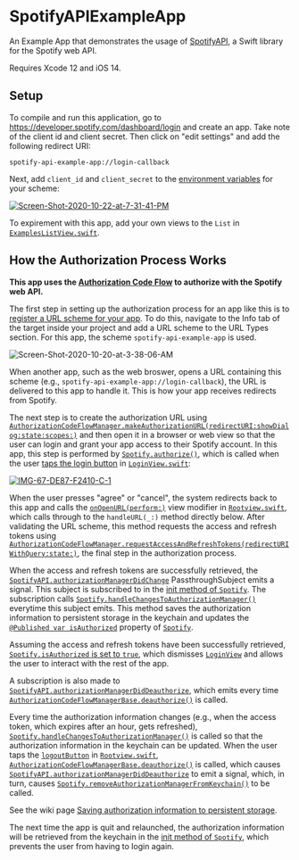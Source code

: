 # SpotifyAPIExampleApp

An Example App that demonstrates the usage of [SpotifyAPI](https://github.com/Peter-Schorn/SpotifyAPI), a Swift library for the Spotify web API.

Requires Xcode 12 and iOS 14.

## Setup

To compile and run this application, go to https://developer.spotify.com/dashboard/login and create an app. Take note of the client id and client secret. Then click on "edit settings" and add the following redirect URI:
```
spotify-api-example-app://login-callback
```

Next, add `client_id` and `client_secret` to the [environment variables][1] for your scheme:

<a href="https://ibb.co/sy3ZtCq"><img src="https://i.ibb.co/dGKR7tD/Screen-Shot-2020-10-22-at-7-31-41-PM.png" alt="Screen-Shot-2020-10-22-at-7-31-41-PM" border="0"></a>



To expirement with this app, add your own views to the `List` in [`ExamplesListView.swift`][2].  



## How the Authorization Process Works

**This app uses the [Authorization Code Flow][3] to authorize with the Spotify web API.**

The first step in setting up the authorization process for an app like this is to [register a URL scheme for your app][4]. To do this, navigate to the Info tab of the target inside your project and add a URL scheme to the URL Types section. For this app, the scheme `spotify-api-example-app` is used.

<img src="https://i.ibb.co/qdBR6C8/Screen-Shot-2020-10-20-at-3-38-06-AM.png" alt="Screen-Shot-2020-10-20-at-3-38-06-AM" border="0">

When another app, such as the web broswer, opens a URL containing this scheme (e.g., `spotify-api-example-app://login-callback`), the URL is delivered to this app to handle it. This is how your app receives redirects from Spotify.

The next step is to create the authorization URL using [`AuthorizationCodeFlowManager.makeAuthorizationURL(redirectURI:showDialog:state:scopes:)`][5] and then open it in a browser or web view so that the user can login and grant your app access to their Spotify account. In this app, this step is performed by [`Spotify.authorize()`][6], which is called when the user [taps the login button][7] in [`LoginView.swift`][8]:

<a href="https://ibb.co/Bc7ZYzV"><img src="https://i.ibb.co/17pq4vf/IMG-67-DE87-F2410-C-1.jpg" alt="IMG-67-DE87-F2410-C-1" border="0"></a>

When the user presses "agree" or "cancel", the system redirects back to this app and calls the [`onOpenURL(perform:)`][9] view modifier in [`Rootview.swift`][10], which calls through to the `handleURL(_:)` method directly below. After validating the URL scheme, this method requests the access and refresh tokens using [`AuthorizationCodeFlowManager.requestAccessAndRefreshTokens(redirectURIWithQuery:state:)`][11], the final step in the authorization process.

When the access and refresh tokens are successfully retrieved, the [`SpotifyAPI.authorizationManagerDidChange`][12] PassthroughSubject emits a signal. This subject is subscribed to in the [init method of `Spotify`][13]. The subscription calls [`Spotify.handleChangesToAuthorizationManager()`][14] everytime this subject emits. This method saves the authorization information to persistent storage in the keychain and updates the [`@Published var isAuthorized`][15] property of [`Spotify`][19].  

Assuming the access and refresh tokens have been successfully retrieved, [`Spotify.isAuthorized` is set to `true`][16], which dismisses [`LoginView`][25] and allows the user to interact with the rest of the app.

A subscription is also made to [`SpotifyAPI.authorizationManagerDidDeauthorize`][22], which emits every time [`AuthorizationCodeFlowManagerBase.deauthorize()`][23] is called.

Every time the authorization information changes (e.g., when the access token, which expires after an hour, gets refreshed), [`Spotify.handleChangesToAuthorizationManager()`][14] is called so that the authorization information in the keychain can be updated.  When the user taps the [`logoutButton`][21] in [`Rootview.swift`][10], [`AuthorizationCodeFlowManagerBase.deauthorize()`][24] is called, which causes [`SpotifyAPI.authorizationManagerDidDeauthorize`][22] to emit a signal, which, in turn, causes [`Spotify.removeAuthorizationManagerFromKeychain()`][20] to be called.

See the wiki page [Saving authorization information to persistent storage][17].

The next time the app is quit and relaunched, the authorization information will be retrieved from the keychain in the [init method of `Spotify`][13], which prevents the user from having to login again.

[1]: https://help.apple.com/xcode/mac/11.4/index.html?localePath=en.lproj#/dev3ec8a1cb4
[2]:  https://github.com/Peter-Schorn/SpotifyAPIExampleApp/blob/main/SpotifyAPIExampleApp/Views/ExamplesListView.swift
[3]: https://github.com/Peter-Schorn/SpotifyAPI#authorizing-with-the-authorization-code-flow
[4]: https://developer.apple.com/documentation/xcode/allowing_apps_and_websites_to_link_to_your_content/defining_a_custom_url_scheme_for_your_app
[5]: https://peter-schorn.github.io/SpotifyAPI/Classes/AuthorizationCodeFlowManager.html#/s:13SpotifyWebAPI28AuthorizationCodeFlowManagerC04makeD3URL11redirectURI10showDialog5state6scopes10Foundation0I0VSgAK_SbSSSgShyAA5ScopeOGtF
[6]: https://github.com/Peter-Schorn/SpotifyAPIExampleApp/blob/ada70667e0f1b41ea3d872c258abd54a20028871/SpotifyAPIExampleApp/Model/Spotify.swift#L155-L178
[7]: https://github.com/Peter-Schorn/SpotifyAPIExampleApp/blob/ada70667e0f1b41ea3d872c258abd54a20028871/SpotifyAPIExampleApp/Views/LoginView.swift#L101
[8]: https://github.com/Peter-Schorn/SpotifyAPIExampleApp/blob/main/SpotifyAPIExampleApp/Views/LoginView.swift
[9]: https://github.com/Peter-Schorn/SpotifyAPIExampleApp/blob/ada70667e0f1b41ea3d872c258abd54a20028871/SpotifyAPIExampleApp/Views/RootView.swift#L40
[10]: https://github.com/Peter-Schorn/SpotifyAPIExampleApp/blob/main/SpotifyAPIExampleApp/Views/RootView.swift
[11]: https://peter-schorn.github.io/SpotifyAPI/Classes/AuthorizationCodeFlowManager.html#/s:13SpotifyWebAPI28AuthorizationCodeFlowManagerC29requestAccessAndRefreshTokens20redirectURIWithQuery5state7Combine12AnyPublisherVyyts5Error_pG10Foundation3URLV_SSSgtF
[12]: https://peter-schorn.github.io/SpotifyAPI/Classes/SpotifyAPI.html#/s:13SpotifyWebAPI0aC0C29authorizationManagerDidChange7Combine18PassthroughSubjectCyyts5NeverOGvp
[13]: https://github.com/Peter-Schorn/SpotifyAPIExampleApp/blob/ada70667e0f1b41ea3d872c258abd54a20028871/SpotifyAPIExampleApp/Model/Spotify.swift#L87-L143
[14]: https://github.com/Peter-Schorn/SpotifyAPIExampleApp/blob/ada70667e0f1b41ea3d872c258abd54a20028871/SpotifyAPIExampleApp/Model/Spotify.swift#L194-L225
[15]: https://github.com/Peter-Schorn/SpotifyAPIExampleApp/blob/ada70667e0f1b41ea3d872c258abd54a20028871/SpotifyAPIExampleApp/Model/Spotify.swift#L68
[16]: https://github.com/Peter-Schorn/SpotifyAPIExampleApp/blob/ada70667e0f1b41ea3d872c258abd54a20028871/SpotifyAPIExampleApp/Model/Spotify.swift#L200
[17]: https://github.com/Peter-Schorn/SpotifyAPI/wiki/Saving-authorization-information-to-persistent-storage.
[19]: https://github.com/Peter-Schorn/SpotifyAPIExampleApp/blob/main/SpotifyAPIExampleApp/Model/Spotify.swift
[20]: https://github.com/Peter-Schorn/SpotifyAPIExampleApp/blob/9feaff27b4d64b0e25df65d38c0ea75656e38802/SpotifyAPIExampleApp/Model/Spotify.swift#L233-L257
[21]: https://github.com/Peter-Schorn/SpotifyAPIExampleApp/blob/9feaff27b4d64b0e25df65d38c0ea75656e38802/SpotifyAPIExampleApp/Views/RootView.swift#L116-L133
[22]: https://peter-schorn.github.io/SpotifyAPI/Classes/SpotifyAPI.html#/s:13SpotifyWebAPI0aC0C34authorizationManagerDidDeauthorize7Combine18PassthroughSubjectCyyts5NeverOGvp
[23]: https://peter-schorn.github.io/SpotifyAPI/Classes/AuthorizationCodeFlowManagerBase.html#/s:13SpotifyWebAPI32AuthorizationCodeFlowManagerBaseC11deauthorizeyyF
[24]: https://peter-schorn.github.io/SpotifyAPI/Classes/AuthorizationCodeFlowManagerBase.html#/s:13SpotifyWebAPI32AuthorizationCodeFlowManagerBaseC11deauthorizeyyF
[25]: https://github.com/Peter-Schorn/SpotifyAPIExampleApp/blob/main/SpotifyAPIExampleApp/Views/LoginView.swift

